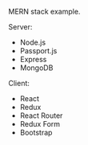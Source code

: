 MERN stack example.

Server:
- Node.js
- Passport.js
- Express
- MongoDB

Client:
- React
- Redux
- React Router
- Redux Form
- Bootstrap
